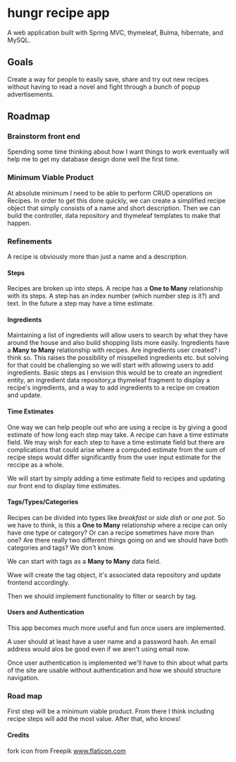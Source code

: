 # hungr recipe app
A web application built with Spring MVC, thymeleaf, Bulma, hibernate, and MySQL.

## Goals
Create a way for people to easily save, share and try out new recipes without having to read a novel and fight through a bunch of popup advertisements.

## Roadmap

### Brainstorm front end
Spending some time thinking about how I want things to work eventually will help me to get my database design done well the first time.

### Minimum Viable Product
At absolute minimum I need to be able to perform CRUD operations on Recipes.
In order to get this done quickly, we can create a simplified recipe object that simply consists of a name and short description.
Then we can build the controller, data repository and thymeleaf templates to make that happen.

### Refinements
A recipe is obviously more than just a name and a description.

#### Steps
Recipes are broken up into steps.
A recipe has a **One to Many** relationship with its steps.
A step has an index number (which number step is it?) and text.
In the future a step may have a time estimate.

#### Ingredients
Maintaining a list of ingredients will allow users to search by what they have around the house and also build shopping lists more easily.
Ingredients have a **Many to Many** relationship with recipes.
Are ingredients user created? i think so. This raises the possibility of misspelled ingredients etc. but solving for that could be challenging so we will start with allowing users to add ingredients.
Basic steps as I envision this would be to create an ingredient entity, an ingredient data repository,a thymeleaf fragment to display a recipe's ingredients, and a way to add ingredients to a recipe on creation and update. 

#### Time Estimates
One way we can help people out who are using a recipe is by giving a good estimate of how long each step may take.
A recipe can have a time estimate field.
We may wish for each step to have a time estimate field but there are complications that could arise where a computed estimate from the sum of recipe steps would differ significantly from the user input estimate for the reccipe as a whole.

We will start by simply adding a time estimate field to recipes and updating our front end to display time estimates.

#### Tags/Types/Categories
Recipes can be divided into types like *breakfast* or *side dish* or *one pot*.
So we have to think, is this a **One to Many** relationship where a recipe can only have one type or category?
Or can a recipe sometimes have more than one?
Are there really two different things going on and we should have both categories and tags?
We don't know. 

We can start with tags as a **Many to Many** data field.

Wwe will create the tag object, it's associated data repository and update frontend accordingly.

Then we should implement functionality to filter or search by tag.

#### Users and Authentication
This app becomes much more useful and fun once users are implemented.

A user should at least have a user name and a password hash. An email address would alos be good even if we aren't using email now.

Once user authentication is implemented we'll have to thin about what parts of the site are usable without authentication and how we should structure navigation.

### Road map
First step will be a minimum viable product.
From there I think including recipe steps will add the most value. After that, who knows!


#### Credits
fork icon from Freepik www.flaticon.com